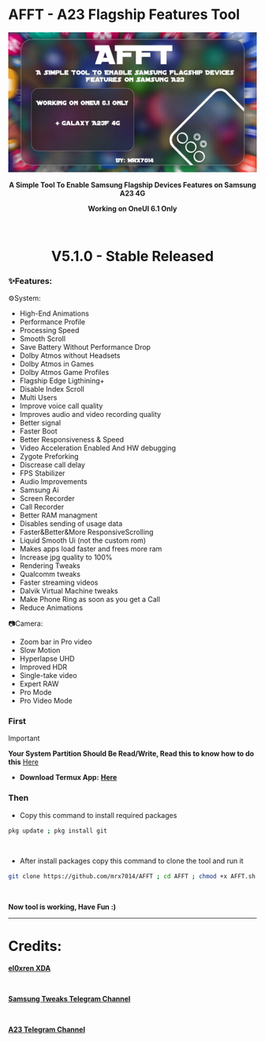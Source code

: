 # AFFT - A23 Flagship Features Tool

<div align="center"><img src="AFFT_banner.jpg">
  
**A Simple Tool To Enable Samsung Flagship Devices Features on Samsung A23 4G**

**Working on OneUI 6.1 Only**

<br />

# V5.1.0 - Stable Released

</div>

### ✨️Features:

⚙️System:
- High-End Animations
- Performance Profile
- Processing Speed
- Smooth Scroll
- Save Battery Without Performance Drop
- Dolby Atmos without Headsets
- Dolby Atmos in Games
- Dolby Atmos Game Profiles
- Flagship Edge Ligthining+
- Disable Index Scroll
- Multi Users
- Improve voice call quality
- Improves audio and video recording quality
- Better signal
- Faster Boot
- Better Responsiveness & Speed
- Video Acceleration Enabled And HW debugging
- Zygote Preforking
- Discrease call delay
- FPS Stabilizer
- Audio Improvements
- Samsung Ai
- Screen Recorder
- Call Recorder
- Better RAM managment
- Disables sending of usage data
- Faster&Better&More ResponsiveScrolling
- Liquid Smooth Ui (not the custom rom)
- Makes apps load faster and frees more ram
- Increase jpg quality to 100%
- Rendering Tweaks
- Qualcomm tweaks
- Faster streaming videos
- Dalvik Virtual Machine tweaks
- Make Phone Ring as soon as you get a Call
- Reduce Animations

📷Camera:
- Zoom bar in Pro video
- Slow Motion
- Hyperlapse UHD
- Improved HDR
- Single-take video
- Expert RAW
- Pro Mode
- Pro Video Mode

### First

> [!IMPORTANT]
> **Your System Partition Should Be Read/Write, Read this to know how to do this** <a href="https://telegra.ph/How-to-convert-System-form-Read-Only-to-Read-Write-05-06">Here</a>

- **Download Termux App:** <a href="https://github.com/termux/termux-app/releases/download/v0.118.0/termux-app_v0.118.0+github-debug_arm64-v8a.apk">**Here**</a>

### Then

- Copy this command to install required packages
```sh
pkg update ; pkg install git
```

<br>

- After install packages copy this command to clone the tool and run it
```sh
git clone https://github.com/mrx7014/AFFT ; cd AFFT ; chmod +x AFFT.sh ; ./AFFT.sh
```

<br>

**Now tool is working, Have Fun :)**

<hr>

# Credits:
<a href="https://xdaforums.com/t/additional-features-for-samsung-devices.4181105/#post-83781033">**el0xren XDA**</a>

<br>

<a href="https://t.me/SamsungTweaks">**Samsung Tweaks Telegram Channel**</a>

<br>

<a href="https://t.me/A235channel">**A23 Telegram Channel**</a>
